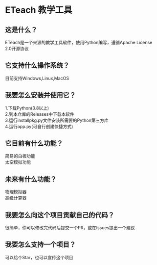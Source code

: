 # ETeach 教学工具
## 这是什么？
ETeach是一个来源的教学工具软件，使用Python编写，遵循Apache License 2.0开源协议
## 它支持什么操作系统？
目前支持Windows,Linux,MacOS
## 我要怎么安装并使用它？
1.下载Python(3.8以上)\
2.到本仓库的Releases中下载本软件\
3.运行installpkg.py文件安装所需要的Python第三方库\
4.运行app.py(可自行创建快捷方式)
## 它目前有什么功能？
简易的白板功能\
太空模拟功能
## 未来有什么功能？
物理模拟器\
高级计算器
## 我要怎么向这个项目贡献自己的代码？
很简单，你可以修改完代码后提交一个PR，或在Issues提出一个建议
## 我要怎么支持一个项目？
可以给个Star，也可以宣传这个项目
